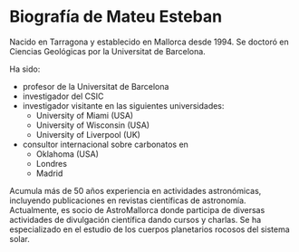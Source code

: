 # Biografía de Mateu Esteban

Nacido en Tarragona y establecido en Mallorca desde 1994.
Se doctoró en Ciencias Geológicas por la Universitat de Barcelona.

Ha sido:
* profesor de la Universitat de Barcelona
* investigador del CSIC
* investigador visitante en las siguientes universidades:
  * University of Miami (USA)
  * University of Wisconsin (USA)
  * University of Liverpool (UK)
* consultor internacional sobre carbonatos en
  * Oklahoma (USA)
  * Londres
  * Madrid

Acumula más de 50 años experiencia en actividades astronómicas, incluyendo publicaciones en revistas científicas de astronomía.
Actualmente, es socio de AstroMallorca donde participa de diversas actividades de divulgación científica dando cursos y charlas.
Se ha especializado en el estudio de los cuerpos planetarios rocosos del sistema solar.
